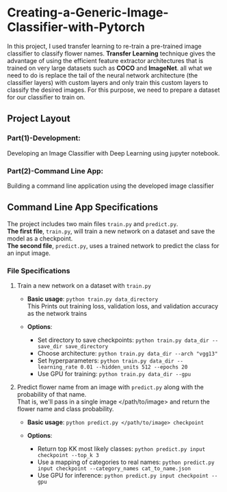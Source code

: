 # Creating-a-Generic-Image-Classifier-with-Pytorch

In this project, I used transfer learning to re-train a pre-trained image classifier to classify flower names. **Transfer Learning** technique gives the advantage of using the efficient feature extractor architectures that is trained on very large datasets such as **COCO** and **ImageNet**. all what we need to do is replace the tail of the neural network architecture (the classifier layers) with custom layers and only train this custom layers to classify the desired images. For this purpose, we need to prepare a dataset for our classifier to train on.

## Project Layout

### Part(1)-Development:
Developing an Image Classifier with Deep Learning using jupyter notebook.

### Part(2)-Command Line App:
Building a command line application using the developed image classifier

## Command Line App Specifications

The project includes two main files `train.py` and `predict.py`.  
**The first file**, `train.py`, will train a new network on a dataset and save the model as a checkpoint.  
**The second file**, `predict.py`, uses a trained network to predict the class for an input image.

### File Specifications

1. Train a new network on a dataset with `train.py`
   - **Basic usage**: `python train.py data_directory`  
   This Prints out training loss, validation loss, and validation accuracy as the network trains

   - **Options**:
	   - Set directory to save checkpoints: `python train.py data_dir --save_dir save_directory`
	   - Choose architecture: `python train.py data_dir --arch "vgg13"`
	   - Set hyperparameters: `python train.py data_dir --learning_rate 0.01 --hidden_units 512 --epochs 20`
	   - Use GPU for training: `python train.py data_dir --gpu`

2. Predict flower name from an image with `predict.py` along with the probability of that name.  
That is, we'll pass in a single image </path/to/image> and return the flower name and class probability.

   - **Basic usage**: `python predict.py </path/to/image> checkpoint`

   - **Options**:
	   - Return top KK most likely classes: `python predict.py input checkpoint --top_k 3`
	   - Use a mapping of categories to real names: `python predict.py input checkpoint --category_names cat_to_name.json`
	   - Use GPU for inference: `python predict.py input checkpoint --gpu`
